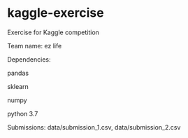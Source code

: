 # kaggle-exercise
Exercise for Kaggle competition

Team name: ez life

Dependencies:

  pandas
  
  sklearn
  
  numpy
  
  python 3.7
  
  
Submissions: data/submission_1.csv, data/submission_2.csv
